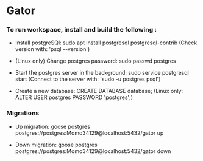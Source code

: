 # Gator 

### To run workspace, install and build the following : 

- Install postgreSQl: sudo apt install postgresql postgresql-contrib (Check version with: 'psql --version')

- (Linux only) Change postgres password: sudo passwd postgres

- Start the postgres server in the background: sudo service postgresql start (Connect to the server with: 'sudo -u postgres psql')

- Create a new database: CREATE DATABASE database; (Linux only: ALTER USER postgres PASSWORD 'postgres';)

### Migrations

- Up migration: goose postgres postgres://postgres:Momo34129@localhost:5432/gator up

- Down migration: goose postgres postgres://postgres:Momo34129@localhost:5432/gator down
